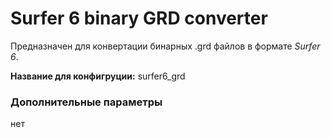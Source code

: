 # Surfer 6 binary GRD converter

Предназначен для конвертации бинарных .grd файлов в формате *Surfer 6*.

**Название для конфигруции:** surfer6_grd

### Дополнительные параметры

нет